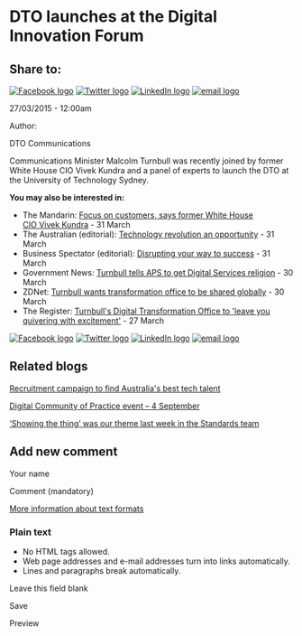 DTO launches at the Digital Innovation Forum
============================================

Share to:
---------

[![Facebook logo](https://www.dto.gov.au/profiles/govcms/modules/features/govcms_share_links/images/facebook.png)](http://www.facebook.com/sharer.php?u=https%3A//www.dto.gov.au/blog/dto-launches-digital-innovation-forum&t=DTO%20launches%20at%20the%20Digital%20Innovation%20Forum "Share on Facebook") [![Twitter logo](https://www.dto.gov.au/profiles/govcms/modules/features/govcms_share_links/images/twitter.png)](http://twitter.com/share?url=https%3A//www.dto.gov.au/blog/dto-launches-digital-innovation-forum&text=DTO%20launches%20at%20the%20Digital%20Innovation%20Forum "Share this on Twitter") [![LinkedIn logo](https://www.dto.gov.au/profiles/govcms/modules/features/govcms_share_links/images/linkedin.png)](http://www.linkedin.com/shareArticle?mini=true&url=https%3A//www.dto.gov.au/blog/dto-launches-digital-innovation-forum&title=DTO%20launches%20at%20the%20Digital%20Innovation%20Forum&summary=Communications%20Minister%20Malcolm%20Turnbull%20was%20recently%20joined%20by%20former%20White%20House%20CIO%20Vivek%20Kundra%20and%20a%20panel%20of%20experts%20to%20launch%20the%20DTO%20at%20the%20University%20of%20Technology%20Sydney.You%20may%20also%20be%20interested%20in%3A&source=Digital%20Transformation%20Office "Publish this post to LinkedIn") [![email logo](https://www.dto.gov.au/profiles/govcms/modules/features/govcms_share_links/images/email.png)](mailto:?subject=DTO%20launches%20at%20the%20Digital%20Innovation%20Forum&body=https%3A//www.dto.gov.au/blog/dto-launches-digital-innovation-forum "Share via email")

27/03/2015 - 12:00am

Author: 

DTO Communications

Communications Minister Malcolm Turnbull was recently joined by former White House CIO Vivek Kundra and a panel of experts to launch the DTO at the University of Technology Sydney.

**You may also be interested in:**

-   The Mandarin: [Focus on customers, says former White House CIO Vivek Kundra](http://www.themandarin.com.au/28054-focus-customers-says-former-white-house-cio-vivek-kundra/) - 31 March
-   The Australian (editorial): [Technology revolution an opportunity](http://www.theaustralian.com.au/news/technology-revolution-an-opportunity/story-e6frg6n6-1227285166785) - 31 March
-   Business Spectator (editorial): [Disrupting your way to success](https://www.businessspectator.com.au/article/2015/4/1/technology/disrupting-your-way-success) - 31 March
-   Government News: [Turnbull tells APS to get Digital Services religion](http://www.governmentnews.com.au/2015/03/turnbull-tells-aps-to-get-digital-services-religion/) - 30 March
-   ZDNet: [Turnbull wants transformation office to be shared globally](http://www.zdnet.com/article/turnbull-wants-transformation-office-to-be-shared-globally/) - 30 March
-   The Register: [Turnbull's Digital Transformation Office to 'leave you quivering with excitement'](http://www.theregister.co.uk/2015/03/27/turnbulls_digital_transformation_office_to_leave_you_quivering_with_excitement/) - 27 March

[![Facebook logo](https://www.dto.gov.au/profiles/govcms/modules/features/govcms_share_links/images/facebook.png)](http://www.facebook.com/sharer.php?u=https%3A//www.dto.gov.au/blog/dto-launches-digital-innovation-forum&t=DTO%20launches%20at%20the%20Digital%20Innovation%20Forum "Share on Facebook") [![Twitter logo](https://www.dto.gov.au/profiles/govcms/modules/features/govcms_share_links/images/twitter.png)](http://twitter.com/share?url=https%3A//www.dto.gov.au/blog/dto-launches-digital-innovation-forum&text=DTO%20launches%20at%20the%20Digital%20Innovation%20Forum "Share this on Twitter") [![LinkedIn logo](https://www.dto.gov.au/profiles/govcms/modules/features/govcms_share_links/images/linkedin.png)](http://www.linkedin.com/shareArticle?mini=true&url=https%3A//www.dto.gov.au/blog/dto-launches-digital-innovation-forum&title=DTO%20launches%20at%20the%20Digital%20Innovation%20Forum&summary=Communications%20Minister%20Malcolm%20Turnbull%20was%20recently%20joined%20by%20former%20White%20House%20CIO%20Vivek%20Kundra%20and%20a%20panel%20of%20experts%20to%20launch%20the%20DTO%20at%20the%20University%20of%20Technology%20Sydney.You%20may%20also%20be%20interested%20in%3A&source=Digital%20Transformation%20Office "Publish this post to LinkedIn") [![email logo](https://www.dto.gov.au/profiles/govcms/modules/features/govcms_share_links/images/email.png)](mailto:?subject=DTO%20launches%20at%20the%20Digital%20Innovation%20Forum&body=https%3A//www.dto.gov.au/blog/dto-launches-digital-innovation-forum "Share via email")

Related blogs
-------------

[Recruitment campaign to find Australia's best tech talent](recruitment_campaign_to_find_australias_best_tech_talent.md)

[Digital Community of Practice event – 4 September](digital_community_of_practice_event_4_september.md)

[‘Showing the thing’ was our theme last week in the Standards team](showing_the_thing_was_our_theme_last_week_in_the_standards_team.md)

Add new comment
---------------

Your name

Comment (mandatory)

[More information about text formats](../filter/tips.html)

### Plain text

-   No HTML tags allowed.
-   Web page addresses and e-mail addresses turn into links automatically.
-   Lines and paragraphs break automatically.

Leave this field blank

Save

Preview

